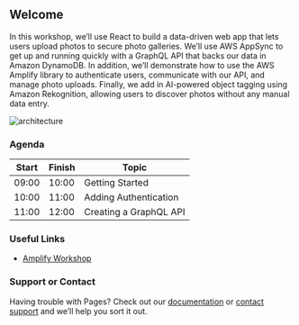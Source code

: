 ## Welcome

In this workshop, we’ll use React to build a data-driven web app that lets users upload photos to secure photo galleries. We’ll use AWS AppSync to get up and running quickly with a GraphQL API that backs our data in Amazon DynamoDB. In addition, we’ll demonstrate how to use the AWS Amplify library to authenticate users, communicate with our API, and manage photo uploads. Finally, we add in AI-powered object tagging using Amazon Rekognition, allowing users to discover photos without any manual data entry.

![architecture](https://amplify-workshop.go-aws.com/images/architecture.png)

### Agenda

| Start    | Finish   | Topic                  |
| -------- | -------- | --------------------   |
| 09:00    | 10:00    | Getting Started        |
| 10:00    | 11:00    | Adding Authentication  |
| 11:00    | 12:00    | Creating a GraphQL API |

### Useful Links

- [Amplify Workshop](https://amplify-workshop.go-aws.com/)

### Support or Contact

Having trouble with Pages? Check out our [documentation](https://help.github.com/categories/github-pages-basics/) or [contact support](https://github.com/contact) and we’ll help you sort it out.

